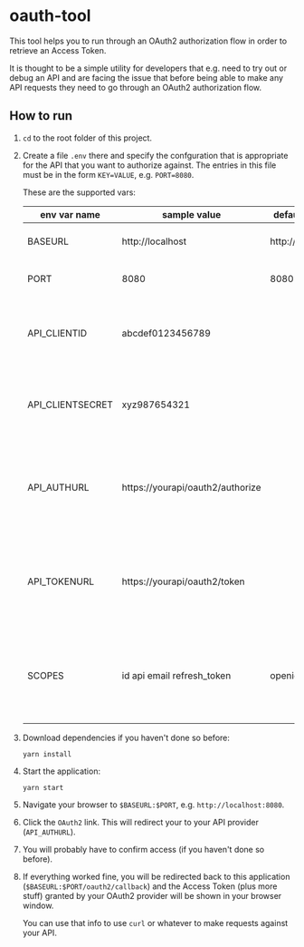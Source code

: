 # oauth-tool

This tool helps you to run through an OAuth2 authorization flow in order to
retrieve an Access Token.

It is thought to be a simple utility for developers that e.g. need to try out or
debug an API and are facing the issue that before being able to make any
API requests they need to go through an OAuth2 authorization flow.

## How to run

1. `cd` to the root folder of this project.

2. Create a file `.env` there and specify the confguration that is
   appropriate for the API that you want to authorize against. The entries in
   this file must be in the form `KEY=VALUE`, e.g. `PORT=8080`.

   These are the supported vars:

   env var name          | sample value                         | default value    |  meaning
   ----------------------|--------------------------------------|------------------|-----------------------------
   BASEURL               | http://localhost                     | http://localhost | The URL to this application
   PORT                  | 8080                                 | 8080             | The Port to this application
   API_CLIENTID          | abcdef0123456789                     |                  | Your application's client id that you got from your API provider for
   API_CLIENTSECRET      | xyz987654321                         |                  | Your application's client secret that you got from your API provider
   API_AUTHURL           | https://yourapi/oauth2/authorize     |                  | The OAuth2 URL of your API for getting the authorization code (OAuth2 step 1)
   API_TOKENURL          | https://yourapi/oauth2/token         |                  | The OAuth2 URL of your API for getting an Access token (OAuth2 step 2)
   SCOPES                | id api email refresh_token           | openid           | A space separated list of scopes that your authorization flow shall request

3. Download dependencies if you haven't done so before:
   ```
   yarn install
   ```

3. Start the application:
   ```
   yarn start
   ```

4. Navigate your browser to `$BASEURL:$PORT`, e.g. `http://localhost:8080`.

5. Click the `OAuth2` link. This will redirect your to your
   API provider (`API_AUTHURL`).

6. You will probably have to confirm access (if you haven't done so before).

7. If everything worked fine, you will be redirected back to this application
   (`$BASEURL:$PORT/oauth2/callback`) and the Access Token (plus more stuff)
   granted by your OAuth2 provider will be shown in your browser window.

   You can use that info to use `curl` or whatever to make requests against
   your API.
